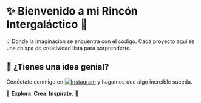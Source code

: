 # ✨ Bienvenido a mi Rincón Intergaláctico 🚀

💡 Donde la imaginación se encuentra con el código. Cada proyecto aquí es una chispa de creatividad lista para sorprenderte. 

## 🚀 ¿Tienes una idea genial?
Conéctate conmigo en [![Instagram](https://img.shields.io/badge/-Instagram-E4405F?style=flat-square&logo=instagram&logoColor=white)](https://instagram.com/lpq22_) y hagamos que algo increíble suceda.

🌌 **Explora. Crea. Inspírate.** 🌟
